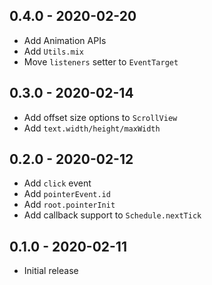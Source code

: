 ## 0.4.0 - 2020-02-20

- Add Animation APIs
- Add `Utils.mix`
- Move `listeners` setter to `EventTarget`

## 0.3.0 - 2020-02-14

- Add offset size options to `ScrollView`
- Add `text.width/height/maxWidth`

## 0.2.0 - 2020-02-12

- Add `click` event
- Add `pointerEvent.id`
- Add `root.pointerInit`
- Add callback support to `Schedule.nextTick`

## 0.1.0 - 2020-02-11

- Initial release
